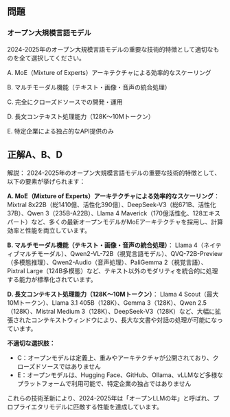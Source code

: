 ## 問題
### オープン大規模言語モデル
2024-2025年のオープン大規模言語モデルの重要な技術的特徴として適切なものを全て選択してください。

A. MoE（Mixture of Experts）アーキテクチャによる効率的なスケーリング

B. マルチモーダル機能（テキスト・画像・音声の統合処理）

C. 完全にクローズドソースでの開発・運用

D. 長文コンテキスト処理能力（128K〜10Mトークン）

E. 特定企業による独占的なAPI提供のみ

## 正解A、B、D

解説：
2024-2025年のオープン大規模言語モデルの重要な技術的特徴として、以下の要素が挙げられます：

**A. MoE（Mixture of Experts）アーキテクチャによる効率的なスケーリング**：
Mixtral 8x22B（総1410億、活性化390億）、DeepSeek-V3（総671B、活性化37B）、Qwen 3（235B-A22B）、Llama 4 Maverick（170億活性化、128エキスパート）など、多くの最新オープンモデルがMoEアーキテクチャを採用し、計算効率と性能を両立しています。

**B. マルチモーダル機能（テキスト・画像・音声の統合処理）**：
Llama 4（ネイティブマルチモーダル）、Qwen2-VL-72B（視覚言語モデル）、QVQ-72B-Preview（多模態推理）、Qwen2-Audio（音声処理）、PaliGemma 2（視覚言語）、Pixtral Large（124B多模態）など、テキスト以外のモダリティを統合的に処理する能力が標準化されています。

**D. 長文コンテキスト処理能力（128K〜10Mトークン）**：
Llama 4 Scout（最大10Mトークン）、Llama 3.1 405B（128K）、Gemma 3（128K）、Qwen 2.5（128K）、Mistral Medium 3（128K）、DeepSeek-V3（128K）など、大幅に拡張されたコンテキストウィンドウにより、長大な文書や対話の処理が可能になっています。

**不適切な選択肢：**
- C：オープンモデルは定義上、重みやアーキテクチャが公開されており、クローズドソースではありません
- E：オープンモデルは、Hugging Face、GitHub、Ollama、vLLMなど多様なプラットフォームで利用可能で、特定企業の独占ではありません

これらの技術革新により、2024-2025年は「オープンLLMの年」と呼ばれ、プロプライエタリモデルに匹敵する性能を達成しています。 